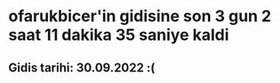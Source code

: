 # ofarukbicer'in gidisine son 3 gun 2 saat 11 dakika 35 saniye kaldi

## Gidis tarihi: 30.09.2022 :(